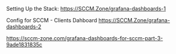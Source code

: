 Setting Up the Stack:
https://SCCM.Zone/grafana-dashboards-1

Config for SCCM - Clients Dahboard
https://SCCM.Zone/grafana-dashboards-2

https://sccm-zone.com/grafana-dashboards-for-sccm-part-3-9ade1831835c
